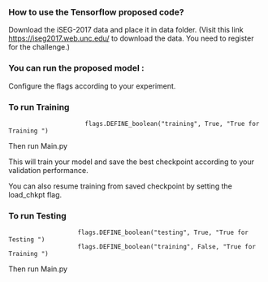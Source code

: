 
### How to use the Tensorflow proposed code?


Download the iSEG-2017 data and place it in data folder. (Visit this link https://iseg2017.web.unc.edu/ to download the data. You need to register for the challenge.)



### You can run the proposed model :



Configure the flags according to your experiment.



### To run Training

                         flags.DEFINE_boolean("training", True, "True for Training ")

Then run 
                                      Main.py

This will train your model and save the best checkpoint according to your validation performance.

You can also resume training from saved checkpoint by setting the load_chkpt flag.




### To run Testing

                       flags.DEFINE_boolean("testing", True, "True for Testing ")
                       flags.DEFINE_boolean("training", False, "True for Training ")
                       
Then run 
                                      Main.py

